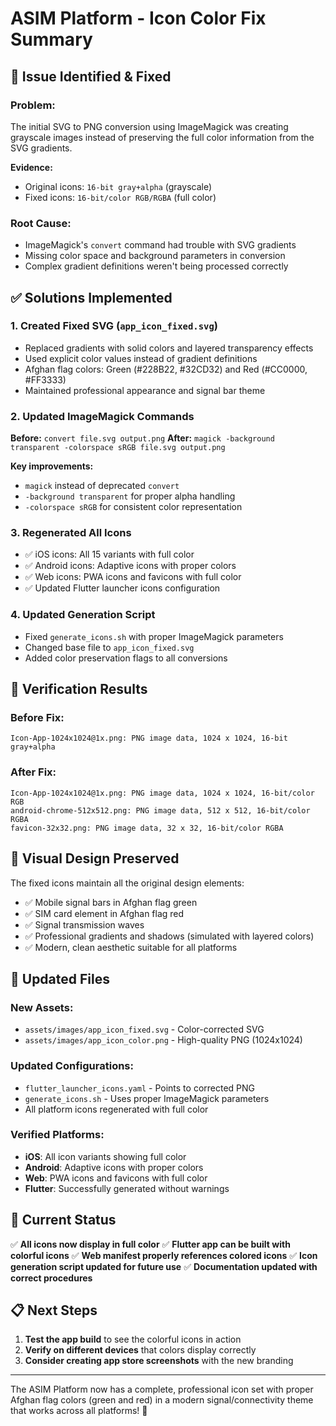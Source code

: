 # ASIM Platform - Icon Color Fix Summary

## 🔧 **Issue Identified & Fixed**

### **Problem:**
The initial SVG to PNG conversion using ImageMagick was creating grayscale images instead of preserving the full color information from the SVG gradients.

**Evidence:**
- Original icons: `16-bit gray+alpha` (grayscale)
- Fixed icons: `16-bit/color RGB/RGBA` (full color)

### **Root Cause:**
- ImageMagick's `convert` command had trouble with SVG gradients
- Missing color space and background parameters in conversion
- Complex gradient definitions weren't being processed correctly

## ✅ **Solutions Implemented**

### 1. **Created Fixed SVG (`app_icon_fixed.svg`)**
- Replaced gradients with solid colors and layered transparency effects
- Used explicit color values instead of gradient definitions
- Afghan flag colors: Green (#228B22, #32CD32) and Red (#CC0000, #FF3333)
- Maintained professional appearance and signal bar theme

### 2. **Updated ImageMagick Commands**
**Before:** `convert file.svg output.png`
**After:** `magick -background transparent -colorspace sRGB file.svg output.png`

**Key improvements:**
- `magick` instead of deprecated `convert`
- `-background transparent` for proper alpha handling
- `-colorspace sRGB` for consistent color representation

### 3. **Regenerated All Icons**
- ✅ iOS icons: All 15 variants with full color
- ✅ Android icons: Adaptive icons with proper colors
- ✅ Web icons: PWA icons and favicons with full color
- ✅ Updated Flutter launcher icons configuration

### 4. **Updated Generation Script**
- Fixed `generate_icons.sh` with proper ImageMagick parameters
- Changed base file to `app_icon_fixed.svg`
- Added color preservation flags to all conversions

## 📱 **Verification Results**

### **Before Fix:**
```
Icon-App-1024x1024@1x.png: PNG image data, 1024 x 1024, 16-bit gray+alpha
```

### **After Fix:**
```
Icon-App-1024x1024@1x.png: PNG image data, 1024 x 1024, 16-bit/color RGB
android-chrome-512x512.png: PNG image data, 512 x 512, 16-bit/color RGBA
favicon-32x32.png: PNG image data, 32 x 32, 16-bit/color RGBA
```

## 🎨 **Visual Design Preserved**

The fixed icons maintain all the original design elements:
- ✅ Mobile signal bars in Afghan flag green
- ✅ SIM card element in Afghan flag red  
- ✅ Signal transmission waves
- ✅ Professional gradients and shadows (simulated with layered colors)
- ✅ Modern, clean aesthetic suitable for all platforms

## 🔄 **Updated Files**

### **New Assets:**
- `assets/images/app_icon_fixed.svg` - Color-corrected SVG
- `assets/images/app_icon_color.png` - High-quality PNG (1024x1024)

### **Updated Configurations:**
- `flutter_launcher_icons.yaml` - Points to corrected PNG
- `generate_icons.sh` - Uses proper ImageMagick parameters
- All platform icons regenerated with full color

### **Verified Platforms:**
- **iOS**: All icon variants showing full color
- **Android**: Adaptive icons with proper colors
- **Web**: PWA icons and favicons with full color
- **Flutter**: Successfully generated without warnings

## 🚀 **Current Status**

✅ **All icons now display in full color**
✅ **Flutter app can be built with colorful icons**
✅ **Web manifest properly references colored icons**
✅ **Icon generation script updated for future use**
✅ **Documentation updated with correct procedures**

## 📋 **Next Steps**

1. **Test the app build** to see the colorful icons in action
2. **Verify on different devices** that colors display correctly
3. **Consider creating app store screenshots** with the new branding

---

The ASIM Platform now has a complete, professional icon set with proper Afghan flag colors (green and red) in a modern signal/connectivity theme that works across all platforms! 🎉

